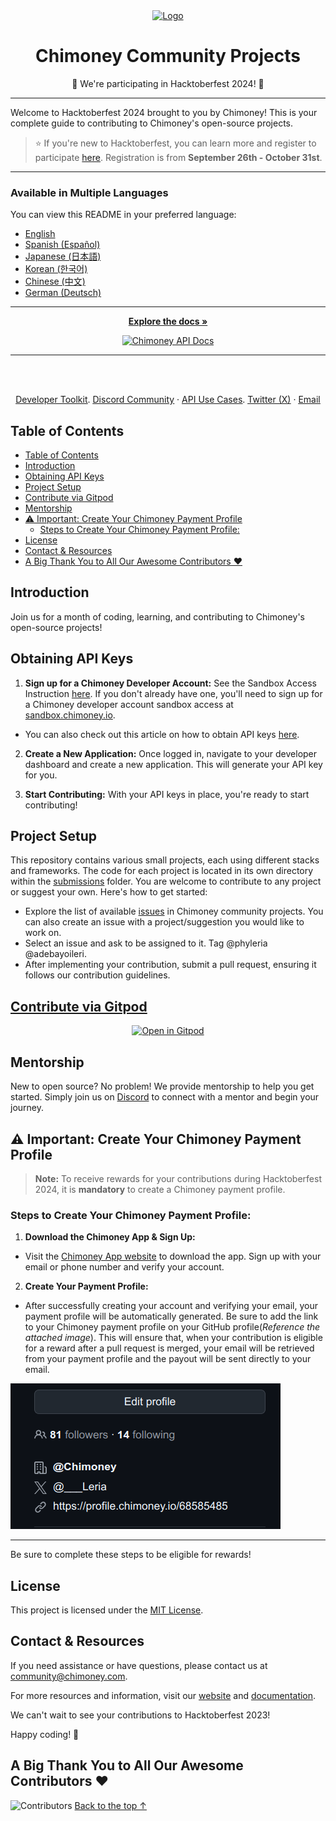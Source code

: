 <div align="center" id="initial">
  <a href="https://chimoney.io/" target="_blank">
  <picture>
    <img src="https://chimoney.io/assets/icons/chimoney-purple-logo.svg" width="280" alt="Logo"/>
  </picture>
  </a>
</div>

<h1 align = "center">Chimoney Community Projects</h1>

<p align="center">🎉 We're participating in Hacktoberfest 2024! 🎉</p>

<!-- # Chimoney Hacktoberfest 2024 -->

---
Welcome to Hacktoberfest 2024 brought to you by Chimoney! This is your complete guide to contributing to Chimoney's open-source projects.

> ⭐️ If you're new to Hacktoberfest, you can learn more and register to participate [here](https://hacktoberfest.com/participation/). Registration is from **September 26th - October 31st**.

---

### Available in Multiple Languages

You can view this README in your preferred language:

- [English](README.md)
- [Spanish (Español)](README-ES.md)
- [Japanese (日本語)](README-JP.md)
- [Korean (한국어)](README-KO.md)
- [Chinese (中文)](README-CN.md)
- [German (Deutsch)](README-GM.md)

---

<p align="center">
<a href="https://chimoney.readme.io/reference/introduction" rel="dofollow"><strong>Explore the docs »</strong></a>
</p>
<p align="center">
<a href="https://chimoney.readme.io/reference/introduction" rel="dofollow">
  <img src="https://img.shields.io/badge/Chimoney%20API%20Docs%20%E2%96%BA-670c78" alt="Chimoney API Docs">
</a>

---

   <br />
    <br />
 <p align="center">
<a href="https://chimoney.io/toolkit/"><u>Developer Toolkit</u></a>. 
<a href="https://discord.gg/Q3peDrPG95"><u>Discord Community</u></a>
    ·
<a href="https://chimoney.io/api-use-cases/"><u>API Use Cases</u></a>. 
<a href="https://x.com/chimoney_io"><u>Twitter (X)</u></a>
    ·
<a href="mailto:community@chimoney.com"><u>Email</u></a>
  </p>

## Table of Contents

- [Table of Contents](#table-of-contents)
- [Introduction](#introduction)
- [Obtaining API Keys](#obtaining-api-keys)
- [Project Setup](#project-setup)
- [Contribute via Gitpod](#contribute-via-gitpod)
- [Mentorship](#mentorship)
- [⚠️ Important: Create Your Chimoney Payment Profile](#️-important-create-your-chimoney-payment-profile)
  - [Steps to Create Your Chimoney Payment Profile:](#steps-to-create-your-chimoney-payment-profile)
- [License](#license)
- [Contact \& Resources](#contact--resources)
- [A Big Thank You to All Our Awesome Contributors ❤️](#a-big-thank-you-to-all-our-awesome-contributors-️)

## Introduction

Join us for a month of coding, learning, and contributing to Chimoney's open-source projects!

## Obtaining API Keys

1. **Sign up for a Chimoney Developer Account:** See the Sandbox Access Instruction [here](https://sandbox.chimoney.io/developers). If you don't already have one, you'll need to sign up for a Chimoney developer account sandbox access at [sandbox.chimoney.io](https://chimoney.readme.io/reference/sandbox-environment).

- You can also check out this article on how to obtain API keys [here](https://community-chimoney.hashnode.dev/getting-started-with-chimoneys-api-chiconnect).

2. **Create a New Application:** Once logged in, navigate to your developer dashboard and create a new application. This will generate your API key for you.

5. **Start Contributing:** With your API keys in place, you're ready to start contributing!


## Project Setup

This repository contains various small projects, each using different stacks and frameworks. The code for each project is located in its own directory within the [submissions](https://github.com/Chimoney/chimoney-community-projects/tree/main/submissions) folder. You are welcome to contribute to any project or suggest your own. Here's how to get started:

- Explore the list of available [issues](https://github.com/Chimoney/chimoney-community-projects/issues) in Chimoney community projects. You can also create an issue with a project/suggestion you would like to work on.
- Select an issue and ask to be assigned to it. Tag @phyleria @adebayoileri.
- After implementing your contribution, submit a pull request, ensuring it follows our contribution guidelines.

## [Contribute via Gitpod](https://www.gitpod.io/docs/introduction)
<p align="center">
  <a href="https://gitpod.io/#https://github.com/Chimoney/Community-projects">
    <img src="https://gitpod.io/button/open-in-gitpod.svg" alt="Open in Gitpod">
  </a>
</p>

## Mentorship
New to open source? No problem! We provide mentorship to help you get started. Simply join us on [Discord](https://discord.gg/Q3peDrPG95) to connect with a mentor and begin your journey.

## ⚠️ Important: Create Your Chimoney Payment Profile

> **Note:** To receive rewards for your contributions during Hacktoberfest 2024, it is **mandatory** to create a Chimoney payment profile.

### Steps to Create Your Chimoney Payment Profile:

1. **Download the Chimoney App & Sign Up:**
- Visit the [Chimoney App website](https://chimoney.app/download) to download the app. Sign up with your email or phone number and verify your account.

2. **Create Your Payment Profile:**
- After successfully creating your account and verifying your email, your payment profile will be automatically generated. Be sure to add the link to your Chimoney payment profile on your GitHub profile(_Reference the attached image_). This will ensure that, when your contribution is eligible for a reward after a pull request is merged, your email will be retrieved from your payment profile and the payout will be sent directly to your email.
 <p align="center">

![alt text](image.png)

<p align="center">


---

Be sure to complete these steps to be eligible for rewards!

## License

This project is licensed under the [MIT License](https://github.com/Chimoney/chimoney-community-projects/blob/main/LICENSE).

## Contact & Resources

If you need assistance or have questions, please contact us at [community@chimoney.com](mailto:community@chimoney.com).


For more resources and information, visit our [website](https://chimoney.io/) and [documentation](https://chimoney.readme.io/reference/introduction).

We can't wait to see your contributions to Hacktoberfest 2023!

Happy coding! 🚀

## A Big Thank You to All Our Awesome Contributors ❤️
![Contributors](https://contrib.rocks/image?repo=Chimoney/chimoney-community-projects)
[Back to the top &uparrow;](#initial)

